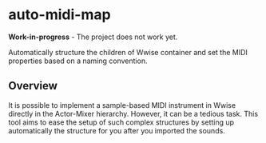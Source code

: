 # auto-midi-map

**Work-in-progress** - The project does not work yet.

Automatically structure the children of Wwise container and set the MIDI properties based on a naming convention.

## Overview

It is possible to implement a sample-based MIDI instrument in Wwise directly in the Actor-Mixer hierarchy. 
However, it can be a tedious task. This tool aims to ease the setup of such complex structures by setting up
automatically the structure for you after you imported the sounds.